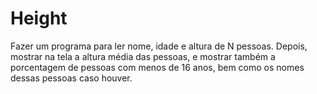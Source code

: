 # Height

Fazer um programa para ler nome, idade e altura de N pessoas. Depois, mostrar na tela a altura média das pessoas, e mostrar também a porcentagem de pessoas com menos de 16 anos, bem como os nomes dessas pessoas caso houver.